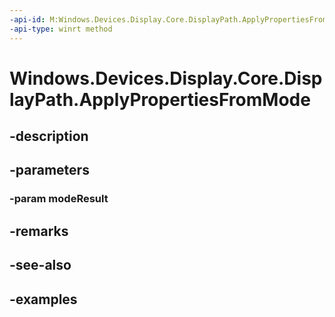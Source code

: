 ```yaml
---
-api-id: M:Windows.Devices.Display.Core.DisplayPath.ApplyPropertiesFromMode(Windows.Devices.Display.Core.DisplayModeInfo)
-api-type: winrt method
---
```


<!-- Method syntax.
public void DisplayPath.ApplyPropertiesFromMode(DisplayModeInfo modeResult)
-->

# Windows.Devices.Display.Core.DisplayPath.ApplyPropertiesFromMode

## -description

## -parameters
### -param modeResult

## -remarks

## -see-also

## -examples

